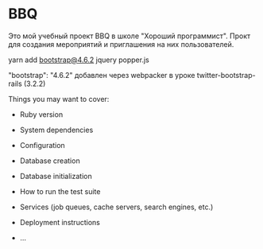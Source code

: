 # BBQ

Это мой учебный проект BBQ в школе "Хороший программист".
Прокт для создания мероприятий и приглашения на них пользователей.

yarn add bootstrap@4.6.2 jquery popper.js

"bootstrap": "4.6.2" добавлен через webpacker
в уроке     twitter-bootstrap-rails (3.2.2)

Things you may want to cover:

* Ruby version

* System dependencies

* Configuration

* Database creation

* Database initialization

* How to run the test suite

* Services (job queues, cache servers, search engines, etc.)

* Deployment instructions

* ...
